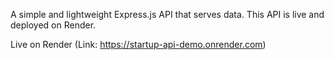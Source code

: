 A simple and lightweight Express.js API that serves data. This API is live and deployed on Render.

Live on Render (Link: https://startup-api-demo.onrender.com)
